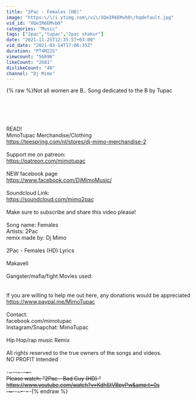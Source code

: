 ```yaml
---
title: "2Pac - Females (HD)"
image: "https:\/\/i.ytimg.com\/vi\/XQeIR6EMvb0\/hqdefault.jpg"
vid_id: "XQeIR6EMvb0"
categories: "Music"
tags: ["2pac","tupac","2pac shakur"]
date: "2021-11-25T12:35:57+03:00"
vid_date: "2021-03-14T17:06:35Z"
duration: "PT4M22S"
viewcount: "56696"
likeCount: "2681"
dislikeCount: "40"
channel: "Dj Mimo"
---
```

{% raw %}Not all women are B.. Song dedicated to the B by Tupac<br /><br /><br /><br /><br /><br />READ!<br />MimoTupac Merchandise/Clothing<br /><a rel="nofollow" target="blank" href="https://teespring.com/nl/stores/dj-mimo-merchandise-2">https://teespring.com/nl/stores/dj-mimo-merchandise-2</a><br /><br />Support me on patreon:<br /><a rel="nofollow" target="blank" href="https://patreon.com/mimotupac">https://patreon.com/mimotupac</a><br /><br />NEW facebook page<br /><a rel="nofollow" target="blank" href="https://www.facebook.com/DjMimoMusic/">https://www.facebook.com/DjMimoMusic/</a><br /><br />Soundcloud Link:<br /><a rel="nofollow" target="blank" href="https://soundcloud.com/mimo2pac">https://soundcloud.com/mimo2pac</a><br /><br />Make sure to subscribe and share this video please!<br /><br />Song name: Females<br />Artists: 2Pac<br />remix made by: Dj Mimo<br /><br />2Pac - Females (HD) Lyrics <br /><br />Makaveli<br /><br />Gangster/mafia/fight Movies used:<br /><br /><br />If you are willing to help me out here, any donations would be appreciated<br /><a rel="nofollow" target="blank" href="https://www.paypal.me/MimoTupac">https://www.paypal.me/MimoTupac</a><br /><br />Contact:<br />facebook.com/mimotupac <br />Instagram/Snapchat: MimoTupac<br /><br />Hip Hop/rap music Remix<br /><br />All rights reserved to the true owners of the songs and videos.<br />NO PROFIT Intended<br /><br />-~-~~-~~~-~~-~-<br />Please watch: &quot;2Pac - Bad Guy (HD) &quot; <br /><a rel="nofollow" target="blank" href="https://www.youtube.com/watch?v=KdhStVBpyPw&amp;t=0s">https://www.youtube.com/watch?v=KdhStVBpyPw&amp;t=0s</a><br />-~-~~-~~~-~~-~-{% endraw %}
